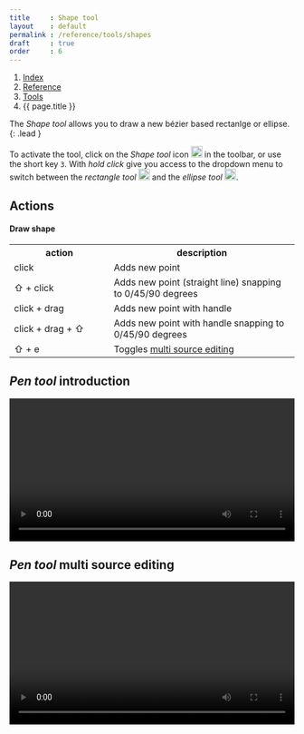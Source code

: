 ```yaml
---
title     : Shape tool
layout    : default
permalink : /reference/tools/shapes
draft     : true
order     : 6
---
```


<nav aria-label="breadcrumb">
  <ol class="breadcrumb small">
    <li class="breadcrumb-item"><a href="{{ site.url }}">Index</a></li>
    <li class="breadcrumb-item"><a href="../../../reference">Reference</a></li>
    <li class="breadcrumb-item"><a href="../tools/">Tools</a></li>
    <li class="breadcrumb-item active" aria-current="page">{{ page.title }}</li>
  </ol>
</nav>

The *Shape tool* allows you to draw a new bézier based rectanlge or ellipse.
{: .lead }

To activate the tool, click on the *Shape tool* icon <img height="20" src="{{ site.url }}/images/icons/square-plus-2.svg"> in the toolbar, or use the short key `3`.
With *hold click* give you access to the dropdown menu to switch between the *rectangle tool* <img height="20" src="{{ site.url }}/images/icons/square-plus-2.svg"> and the *ellipse tool* <img height="20" src="{{ site.url }}/images/icons/circle-plus-2.svg">.

Actions
-------

#### Draw shape

<table class='table table-hover'>
<tr>
<th width='35%'>action</th>
<th width='65%'>description</th>
</tr>
<tr>
<td>click</td>
<td>Adds new point</td>
</tr>
<tr>
<td>⇧ + click</td>
<td>Adds new point (straight line) snapping to 0/45/90 degrees</td>
</tr>
<tr>
<td>click + drag</td>
<td>Adds new point with handle</td>
</tr>
<tr>
<td>click + drag + ⇧</td>
<td>Adds new point with handle snapping to 0/45/90 degrees</td>
</tr>
<tr>
<td>⇧ + e</td>
<td>Toggles <a href="{{ site.url }}/reference/tools/pen#pen-tool-multi-source-editing">multi source editing</a></td>
</tr>
</table>

*Pen tool* introduction
-------
<video src="{{ site.url }}/videos/pen-tool-introduction.mp4" controls="controls" style="width: 100%; max-width: 600px">
</video>

*Pen tool* multi source editing
-------
<video src="{{ site.url }}/videos/pen-tool-multi-source-editing.mp4" controls="controls" style="width: 100%; max-width: 600px">
</video>


